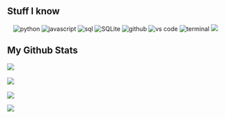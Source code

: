 ## Stuff I know

<div align="center">
<img src="https://img.shields.io/badge/python-3776AB?style=for-the-badge&logo=python&logoColor=white" alt="python" /> <img src="https://img.shields.io/badge/JavaScript-F7DF1E?style=for-the-badge&logo=javascript&logoColor=black" alt="javascript" /> <img src="https://img.shields.io/badge/SQL-407AFC?style=for-the-badge&logo=icloud&logoColor=white" alt="sql" /> <img src="https://img.shields.io/badge/sqlite-003B57?style=for-the-badge&logo=sqlite&logoColor=white" alt="SQLite" /> <img src="https://img.shields.io/badge/GitHub-100000?style=for-the-badge&logo=github&logoColor=white" alt="github" /> <img src="https://img.shields.io/badge/vs%20code-007ACC?style=for-the-badge&logo=visual%20studio%20code&logoColor=white" alt="vs code" /> <img src="https://img.shields.io/badge/terminal%20commands-black?style=for-the-badge&logo=windows%20terminal&logoColor=white" alt="terminal" /> 
 <img src="https://img.shields.io/badge/-C-orange?style=for-the-badge&logo=c">
</div>

## My Github Stats

![](https://github-readme-stats.vercel.app/api?username=MuhdRayan10&theme=transparent&hide_border=false&include_all_commits=true&count_private=true)<br/><br/>
![](https://github-readme-streak-stats.herokuapp.com/?user=MuhdRayan10&theme=dracula&hide_border=false)<br/><br/>
![](https://github-readme-stats.vercel.app/api/top-langs/?username=MuhdRayan10&theme=tokyonight&hide_border=false&include_all_commits=true&count_private=true)

![](https://komarev.com/ghpvc/?username=MuhdRayan10&style=for-the-badge)

